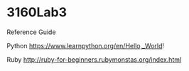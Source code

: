 # 3160Lab3

Reference Guide

Python https://www.learnpython.org/en/Hello,_World!

Ruby http://ruby-for-beginners.rubymonstas.org/index.html
